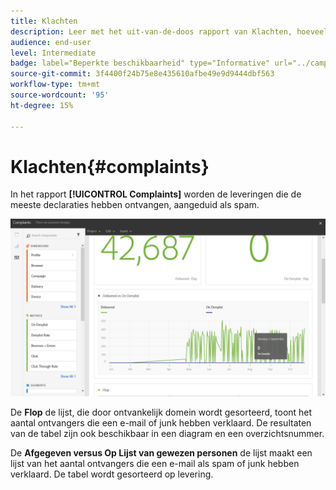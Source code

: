```yaml
---
title: Klachten
description: Leer met het uit-van-de-doos rapport van Klachten, hoeveel tijd de levering als spam werd verklaard.
audience: end-user
level: Intermediate
badge: label="Beperkte beschikbaarheid" type="Informative" url="../campaign-standard-migration-home.md" tooltip="Beperkt tot gemigreerde gebruikers in Campaign Standard"
source-git-commit: 3f4400f24b75e8e435610afbe49e9d9444dbf563
workflow-type: tm+mt
source-wordcount: '95'
ht-degree: 15%

---
```


# Klachten{#complaints}

In het rapport **[!UICONTROL Complaints]** worden de leveringen die de meeste declaraties hebben ontvangen, aangeduid als spam.

![](assets/delivery_reports_complaints.png)

De **Flop** de lijst, die door ontvankelijk domein wordt gesorteerd, toont het aantal ontvangers die een e-mail of junk hebben verklaard. De resultaten van de tabel zijn ook beschikbaar in een diagram en een overzichtsnummer.

De **Afgegeven versus Op Lijst van gewezen personen** de lijst maakt een lijst van het aantal ontvangers die een e-mail als spam of junk hebben verklaard. De tabel wordt gesorteerd op levering.
